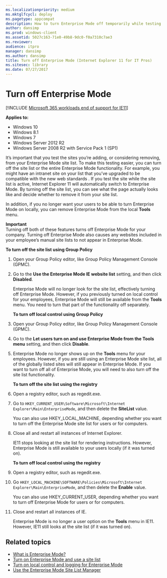 ```yaml
---
ms.localizationpriority: medium
ms.mktglfcycl: deploy
ms.pagetype: appcompat
description: How to turn Enterprise Mode off temporarily while testing websites and how to turn it off completely if you no longer want to to use it.
author: dansimp
ms.prod: windows-client
ms.assetid: 5027c163-71e0-49b8-9dc0-f0a7310c7ae3
ms.reviewer: 
audience: itpro
manager: dansimp
ms.author: dansimp
title: Turn off Enterprise Mode (Internet Explorer 11 for IT Pros)
ms.sitesec: library
ms.date: 07/27/2017
---
```



# Turn off Enterprise Mode

[!INCLUDE [Microsoft 365 workloads end of support for IE11](../includes/microsoft-365-ie-end-of-support.md)]


**Applies to:**

-   Windows 10
-   Windows 8.1
-   Windows 7
-   Windows Server 2012 R2
-   Windows Server 2008 R2 with Service Pack 1 (SP1)

It’s important that you test the sites you’re adding, or considering removing, from your Enterprise Mode site list. To make this testing easier, you can turn off the site list or the entire Enterprise Mode functionality. For example, you might have an intranet site on your list that you’ve upgraded to be compatible with the new web standards . If you test the site while the site list is active, Internet Explorer 11 will automatically switch to Enterprise Mode. By turning off the site list, you can see what the page actually looks like and decide whether to remove it from your site list.

In addition, if you no longer want your users to be able to turn Enterprise Mode on locally, you can remove Enterprise Mode from the local **Tools** menu.

**Important**<br>
Turning off both of these features turns off Enterprise Mode for your company. Turning off Enterprise Mode also causes any websites included in your employee’s manual site lists to not appear in Enterprise Mode.

  **To turn off the site list using Group Policy**

1. Open your Group Policy editor, like Group Policy Management Console (GPMC).

2. Go to the **Use the Enterprise Mode IE website list** setting, and then click **Disabled**.<p>
   Enterprise Mode will no longer look for the site list, effectively turning off Enterprise Mode. However, if you previously turned on local control for your employees, Enterprise Mode will still be available from the **Tools** menu. You need to turn that part of the functionality off separately.

   **To turn off local control using Group Policy**

3. Open your Group Policy editor, like Group Policy Management Console (GPMC).

4. Go to the **Let users turn on and use Enterprise Mode from the Tools menu** setting, and then click **Disable**.

5. Enterprise Mode no longer shows up on the **Tools** menu for your employees. However, if you are still using an Enterprise Mode site list, all of the globally listed sites will still appear in Enterprise Mode. If you want to turn off all of Enterprise Mode, you will need to also turn off the site list functionality.

   **To turn off the site list using the registry**

6. Open a registry editor, such as regedit.exe.

7. Go to `HKEY_CURRENT_USER\Software\Microsoft\Internet Explorer\Main\EnterpriseMode`, and then delete the **SiteList** value.<p>
   You can also use HKEY_LOCAL_MACHINE, depending whether you want to turn off the Enterprise Mode site list for users or for computers.

8. Close all and restart all instances of Internet Explorer.<p>
   IE11 stops looking at the site list for rendering instructions. However, Enterprise Mode is still available to your users locally (if it was turned on).

   **To turn off local control using the registry**

9. Open a registry editor, such as regedit.exe.

10. Go `HKEY_LOCAL_MACHINE\SOFTWARE\Policies\Microsoft\Internet Explorer\Main\EnterpriseMode`, and then delete the **Enable** value.<p>
    You can also use HKEY_CURRENT_USER, depending whether you want to turn off Enterprise Mode for users or for computers.

11. Close and restart all instances of IE.<p>
    Enterprise Mode is no longer a user option on the **Tools** menu in IE11. However, IE11 still looks at the site list (if it was turned on).

## Related topics
- [What is Enterprise Mode?](what-is-enterprise-mode.md)
- [Turn on Enterprise Mode and use a site list](turn-on-enterprise-mode-and-use-a-site-list.md)
- [Turn on local control and logging for Enterprise Mode](turn-on-local-control-and-logging-for-enterprise-mode.md)
- [Use the Enterprise Mode Site List Manager](use-the-enterprise-mode-site-list-manager.md)
 

 



